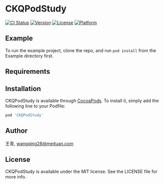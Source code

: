 # CKQPodStudy

[![CI Status](https://img.shields.io/travis/王青/CKQPodStudy.svg?style=flat)](https://travis-ci.org/王青/CKQPodStudy)
[![Version](https://img.shields.io/cocoapods/v/CKQPodStudy.svg?style=flat)](https://cocoapods.org/pods/CKQPodStudy)
[![License](https://img.shields.io/cocoapods/l/CKQPodStudy.svg?style=flat)](https://cocoapods.org/pods/CKQPodStudy)
[![Platform](https://img.shields.io/cocoapods/p/CKQPodStudy.svg?style=flat)](https://cocoapods.org/pods/CKQPodStudy)

## Example

To run the example project, clone the repo, and run `pod install` from the Example directory first.

## Requirements

## Installation

CKQPodStudy is available through [CocoaPods](https://cocoapods.org). To install
it, simply add the following line to your Podfile:

```ruby
pod 'CKQPodStudy'
```

## Author

王青, wangqing28@meituan.com

## License

CKQPodStudy is available under the MIT license. See the LICENSE file for more info.
